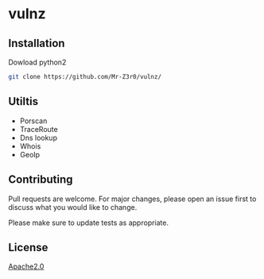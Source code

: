 # vulnz

## Installation
Dowload python2
```bash
git clone https://github.com/Mr-Z3r0/vulnz/
```

## Utiltis

* Porscan
* TraceRoute 
* Dns lookup
* Whois
* GeoIp

## Contributing
Pull requests are welcome. For major changes, please open an issue first to discuss what you would like to change.

Please make sure to update tests as appropriate.

## License
[Apache2.0](https://www.apache.org/licenses/LICENSE-2.0)
